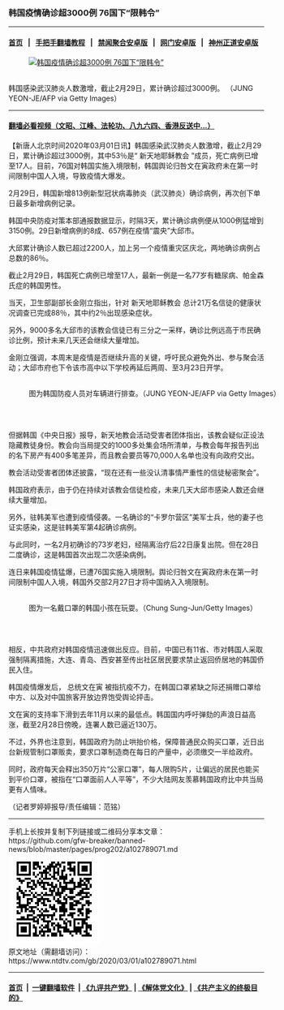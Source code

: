 ### 韩国疫情确诊超3000例 76国下“限韩令”
------------------------

#### [首页](https://github.com/gfw-breaker/banned-news/blob/master/README.md) &nbsp;&nbsp;|&nbsp;&nbsp; [手把手翻墙教程](https://github.com/gfw-breaker/guides/wiki) &nbsp;&nbsp;|&nbsp;&nbsp; [禁闻聚合安卓版](https://github.com/gfw-breaker/bn-android) &nbsp;&nbsp;|&nbsp;&nbsp; [网门安卓版](https://github.com/oGate2/oGate) &nbsp;&nbsp;|&nbsp;&nbsp; [神州正道安卓版](https://github.com/SzzdOgate/update) 



<div><div class="featured_image">
 <a href="https://i.ntdtv.com/assets/uploads/2020/03/GettyImages-1203632871.jpg" target="_blank">
  <figure>
   <img alt="韩国疫情确诊超3000例 76国下“限韩令”" src="https://i.ntdtv.com/assets/uploads/2020/03/GettyImages-1203632871-800x450.jpg"/>
  </figure><br/>
 </a>
 <span class="caption">
  韩国感染武汉肺炎人数激增，截止2月29日，累计确诊超过3000例。 （JUNG YEON-JE/AFP via Getty Images）
 </span>
</div>
</div><hr/>

#### [翻墙必看视频（文昭、江峰、法轮功、八九六四、香港反送中...）](https://github.com/gfw-breaker/banned-news/blob/master/pages/link3.md)

<div><div class="post_content" itemprop="articleBody">
 <p>
  【新唐人北京时间2020年03月01日讯】韩国感染武汉肺炎人数激增，截止2月29日，累计确诊超过3000例，其中53％是“
  <ok href="https://www.ntdtv.com/gb/新天地耶稣教会.htm">
   新天地耶稣教会
  </ok>
  ”成员，死亡病例已增至17人。目前，76国对韩国实施入境限制，韩国舆论归咎文在寅政府未在第一时间限制中国人入境，导致疫情大爆发。
 </p>
 <p>
  2月29日，韩国新增813例新型冠状病毒肺炎（武汉肺炎）确诊病例，再次创下单日最多新增病例记录。
 </p>
 <p>
  韩国中央防疫对策本部通报数据显示，时隔3天，累计确诊病例便从1000例猛增到3150例。29日新增病例的8成、657例在疫情“震央”大邱市。
 </p>
 <p>
  大邱累计确诊人数已超过2200人，加上另一个疫情重灾区庆北，两地确诊病例占总数的86％。
 </p>
 <p>
  截止2月29日，韩国死亡病例已增至17人，最新一例是一名77岁有糖尿病、帕金森氏症的韩国男性。
 </p>
 <p>
  当天，卫生部副部长金刚立指出，针对
  <ok href="https://www.ntdtv.com/gb/新天地耶稣教会.htm">
   新天地耶稣教会
  </ok>
  总计21万名信徒的健康状况调查已完成88％，其中约2％出现感染症状。
 </p>
 <p>
  另外，9000多名大邱市的该教会信徒已有三分之一采样，确诊比例远高于市民确诊比例，预计未来几天还会继续大量增加。
 </p>
 <p>
  金刚立强调，本周末是疫情是否继续升高的关键，呼吁民众避免外出、参与聚会活动；大邱市府也下令该市高中以下学校再延后两周、至3月23日开学。
 </p>
 <figure class="wp-caption alignnone" id="attachment_102789075" style="width: 600px">
  <img alt="" class="size-medium wp-image-102789075" src="https://i.ntdtv.com/assets/uploads/2020/03/GettyImages-1204087295-600x423.jpg">
   <br/><figcaption class="wp-caption-text">
    图为韩国防疫人员对车辆进行排查。（JUNG YEON-JE/AFP via Getty Images）
   </figcaption><br/>
  </img>
 </figure><br/>
 <p>
  但据韩国《中央日报》报导，新天地教会活动受害者团体指出，该教会疑似正设法隐藏教徒身份。教会向当局提交的1000多处集会场所清单，与教会每年报告列出的名下房产有400多笔差异，而且教会要员等70,000人名单也没有向政府交出。
 </p>
 <p>
  教会活动受害者团体还披露，“现在还有一些没认清事情严重性的信徒秘密聚会”。
 </p>
 <p>
  韩国政府表示，由于仍在持续对该教会信徒检疫，未来几天大邱市感染人数还会继续大量增加。
 </p>
 <p>
  另外，驻韩美军也遭到疫情侵袭。一名确诊的“卡罗尔营区”美军士兵，他的妻子也证实感染，这是驻韩美军第4起确诊病例。
 </p>
 <p>
  与此同时，一名2月初确诊的73岁老妇，经隔离治疗后22日康复出院。但在28日二度确诊，这是韩国首次出现二次感染病例。
 </p>
 <p>
  连日来韩国疫情猛爆，已遭76国实施入境限制。舆论归咎文在寅政府未在第一时间限制中国人入境，韩国外交部2月27日才将中国纳入入境限制。
 </p>
 <figure class="wp-caption alignnone" id="attachment_102789077" style="width: 600px">
  <img alt="" class="size-medium wp-image-102789077" src="https://i.ntdtv.com/assets/uploads/2020/03/GettyImages-1208989566-600x400.jpg">
   <br/><figcaption class="wp-caption-text">
    图为一名戴口罩的韩国小孩在玩耍。（Chung Sung-Jun/Getty Images）
   </figcaption><br/>
  </img>
 </figure><br/>
 <p>
  相反，中共政府对韩国疫情迅速做出反应。目前，中国已有11省、市对韩国人采取强制隔离措施，大连、青岛、西安甚至传出社区居民要求禁止返回侨居地的韩国侨民入住。
 </p>
 <p>
  韩国疫情爆发后，
  <ok href="https://www.ntdtv.com/gb/总统文在寅.htm">
   总统文在寅
  </ok>
  被指抗疫不力，在韩国口罩紧缺之际还捐赠口罩给中方、以及对中国旅客开放边界饱受舆论抨击。
 </p>
 <p>
  文在寅的支持率下滑到去年11月以来的最低点。韩国国内呼吁弹劾的声浪日益高涨，截至2月28日傍晚，连署人数已逼近130万。
 </p>
 <p>
  不过，外界也注意到，韩国政府为防止哄抬价格，保障普通民众购买口罩，近日出台新规管制口罩贩卖，要求口罩制造商在每日的产量中，必须缴交一半给政府。
 </p>
 <p>
  同时，政府每天会释出350万片“公家口罩”，每人限购5片，让偏远的居民也能买到平价口罩，被指在“口罩面前人人平等”，不少大陆网友羡慕韩国政府比中共当局更有人情味。
 </p>
 <p>
  （记者罗婷婷报导/责任编辑：范铭）
 </p>
 <div class="single_ad">
 </div>
</div>
</div>
<hr/>
手机上长按并复制下列链接或二维码分享本文章：<br/>
https://github.com/gfw-breaker/banned-news/blob/master/pages/prog202/a102789071.md <br/>
<a href='https://github.com/gfw-breaker/banned-news/blob/master/pages/prog202/a102789071.md'><img src='https://github.com/gfw-breaker/banned-news/blob/master/pages/prog202/a102789071.md.png'/></a> <br/>
原文地址（需翻墙访问）：https://www.ntdtv.com/gb/2020/03/01/a102789071.html


------------------------
#### [首页](https://github.com/gfw-breaker/banned-news/blob/master/README.md) &nbsp;|&nbsp; [一键翻墙软件](https://github.com/gfw-breaker/nogfw/blob/master/README.md) &nbsp;| [《九评共产党》](https://github.com/gfw-breaker/9ping.md/blob/master/README.md#九评之一评共产党是什么) | [《解体党文化》](https://github.com/gfw-breaker/jtdwh.md/blob/master/README.md) | [《共产主义的终极目的》](https://github.com/gfw-breaker/gczydzjmd.md/blob/master/README.md)


<img src='http://gfw-breaker.win/banned-news/pages/prog202/a102789071.md' width='0px' height='0px'/>